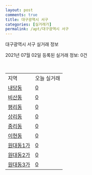 ```yaml
---
layout: post
comments: true
title: 대구광역시 서구
categories: [실거래가]
permalink: /apt/대구광역시 서구
---
```


대구광역시 서구 실거래 정보

2021년 07월 02일 등록된 실거래 정보: 0건

<script type="text/javascript">
  google.charts.load('current', {'packages':['corechart']});
  google.charts.setOnLoadCallback(drawChart);

  function drawChart() {
    var data = google.visualization.arrayToDataTable([['거래일', '매매', '전월세', '전매'], ['20-07', 155, 61, 27], ['20-08', 80, 63, 29], ['20-09', 92, 52, 41], ['20-10', 110, 56, 33], ['20-11', 154, 51, 87], ['20-12', 109, 54, 34], ['21-01', 56, 42, 111], ['21-02', 30, 50, 67], ['21-03', 44, 45, 252], ['21-04', 36, 44, 42], ['21-05', 36, 38, 44], ['21-06', 19, 22, 5]]);

    var options = {
      title: '최근 유형별 거래량 추이',
      legend: { position: 'bottom' }
    };

    var chart = new google.visualization.LineChart(document.getElementById('columnchart_material'));
    chart.draw(data, (options));
  }
</script>

<div id="columnchart_material" style="width: 95%; margin-left: -35px"></div>
<br>
<table class="sortable">
  <tr>
    <td>지역</td>
    <td>오늘 실거래</td>
  </tr>

  
  <tr class="item">
    <td><a href="대구광역시 서구 내당동">내당동</a></td>
    <td><a href="대구광역시 서구 내당동">0</a></td>
  </tr>
    

  <tr class="item">
    <td><a href="대구광역시 서구 비산동">비산동</a></td>
    <td><a href="대구광역시 서구 비산동">0</a></td>
  </tr>
    

  <tr class="item">
    <td><a href="대구광역시 서구 평리동">평리동</a></td>
    <td><a href="대구광역시 서구 평리동">0</a></td>
  </tr>
    

  <tr class="item">
    <td><a href="대구광역시 서구 상리동">상리동</a></td>
    <td><a href="대구광역시 서구 상리동">0</a></td>
  </tr>
    

  <tr class="item">
    <td><a href="대구광역시 서구 중리동">중리동</a></td>
    <td><a href="대구광역시 서구 중리동">0</a></td>
  </tr>
    

  <tr class="item">
    <td><a href="대구광역시 서구 이현동">이현동</a></td>
    <td><a href="대구광역시 서구 이현동">0</a></td>
  </tr>
    

  <tr class="item">
    <td><a href="대구광역시 서구 원대동1가">원대동1가</a></td>
    <td><a href="대구광역시 서구 원대동1가">0</a></td>
  </tr>
    

  <tr class="item">
    <td><a href="대구광역시 서구 원대동2가">원대동2가</a></td>
    <td><a href="대구광역시 서구 원대동2가">0</a></td>
  </tr>
    

  <tr class="item">
    <td><a href="대구광역시 서구 원대동3가">원대동3가</a></td>
    <td><a href="대구광역시 서구 원대동3가">0</a></td>
  </tr>
    


</table>


    